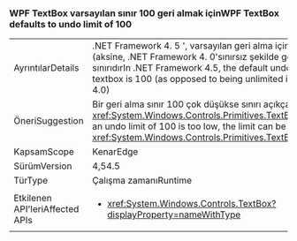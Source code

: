 ### <a name="wpf-textbox-defaults-to-undo-limit-of-100"></a><span data-ttu-id="09681-101">WPF TextBox varsayılan sınır 100 geri almak için</span><span class="sxs-lookup"><span data-stu-id="09681-101">WPF TextBox defaults to undo limit of 100</span></span>

|   |   |
|---|---|
|<span data-ttu-id="09681-102">Ayrıntılar</span><span class="sxs-lookup"><span data-stu-id="09681-102">Details</span></span>|<span data-ttu-id="09681-103">.NET Framework 4. 5 ', varsayılan geri alma için WPF textbox (aksine, .NET Framework 4. 0'sınırsız şekilde görüntülenir) 100 sınırıdır</span><span class="sxs-lookup"><span data-stu-id="09681-103">In .NET Framework 4.5, the default undo limit for a WPF textbox is 100 (as opposed to being unlimited in .NET Framework 4.0)</span></span>|
|<span data-ttu-id="09681-104">Öneri</span><span class="sxs-lookup"><span data-stu-id="09681-104">Suggestion</span></span>|<span data-ttu-id="09681-105">Bir geri alma sınır 100 çok düşükse sınırı açıkça ile ayarlanabilir <xref:System.Windows.Controls.Primitives.TextBoxBase.UndoLimit></span><span class="sxs-lookup"><span data-stu-id="09681-105">If an undo limit of 100 is too low, the limit can be set explicitly with <xref:System.Windows.Controls.Primitives.TextBoxBase.UndoLimit></span></span>|
|<span data-ttu-id="09681-106">Kapsam</span><span class="sxs-lookup"><span data-stu-id="09681-106">Scope</span></span>|<span data-ttu-id="09681-107">Kenar</span><span class="sxs-lookup"><span data-stu-id="09681-107">Edge</span></span>|
|<span data-ttu-id="09681-108">Sürüm</span><span class="sxs-lookup"><span data-stu-id="09681-108">Version</span></span>|<span data-ttu-id="09681-109">4,5</span><span class="sxs-lookup"><span data-stu-id="09681-109">4.5</span></span>|
|<span data-ttu-id="09681-110">Tür</span><span class="sxs-lookup"><span data-stu-id="09681-110">Type</span></span>|<span data-ttu-id="09681-111">Çalışma zamanı</span><span class="sxs-lookup"><span data-stu-id="09681-111">Runtime</span></span>|
|<span data-ttu-id="09681-112">Etkilenen API'leri</span><span class="sxs-lookup"><span data-stu-id="09681-112">Affected APIs</span></span>|<ul><li><xref:System.Windows.Controls.TextBox?displayProperty=nameWithType></li></ul>|

